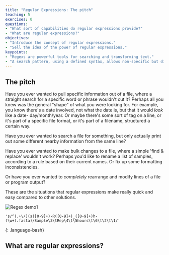 ```yaml
---
title: "Regular Expressions: The pitch"
teaching: 5
exercises: 0
questions:
- "What sort of capabilities do regular expressions provide?"
- "What are regular expressions?"
objectives:
- "Introduce the concept of regular expressions."
- "Sell the idea of the power of regular expressions."
keypoints:
- "Regexs are powerful tools for searching and transforming text."
- "A search pattern, using a defined syntax, allows non-specific but directed matching."
---
```



## The pitch

Have you ever wanted to pull specific information out of a file, where a straight search for
a specific word or phrase wouldn't cut it? Perhaps all you knew was the general "shape" of
what you were looking for.  For example, you know there's a date involved, not what the date is,
but that it would *look* like a date- day/month/year. Or maybe there's some sort of tag on a line,
or it's part of a specific file format, or it's part of a filename, structured a certain way.

Have you ever wanted to search a file for something, but only actually print out some different nearby
information from the same line?

Have you ever wanted to make bulk changes to a file, where a simple 'find & replace' wouldn't work?
Perhaps you'd like to rename a list of samples, according to a rule based on their current names.
Or fix up some formatting inconsistencies.  

Or have you ever wanted to *completely* rearrange and modify lines of a file or program output?

These are the situations that regular expressions make really quick and easy compared to other 
solutions.


<img src="{{ page.root }}/fig/regexDemo1.png" alt="Regex demo1" />

~~~
's/^(.+\/)(s([0-9]+)-R([0-9]+)_([0-9]+)h-(\w+).fasta)/Sample\3\tRep\4\t\5hours\t\6\t\2\t\1/'
~~~
{: .language-bash}


## What are regular expressions?
